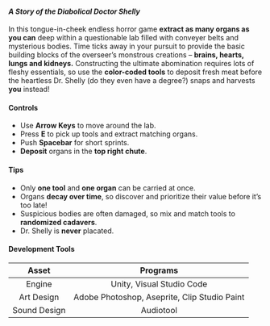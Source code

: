 #### _A Story of the Diabolical Doctor Shelly_

In this tongue-in-cheek endless horror game **extract as many organs as you can** deep within a questionable lab filled with conveyer belts and mysterious bodies. Time ticks away in your pursuit to provide the basic building blocks of the overseer’s monstrous creations – **brains, hearts, lungs and kidneys.** Constructing the ultimate abomination requires lots of fleshy essentials, so use the **color-coded tools** to deposit fresh meat before the heartless Dr. Shelly (do they even have a degree?) snaps and harvests **you** instead!

#### Controls
- Use **Arrow Keys** to move around the lab.
- Press **E** to pick up tools and extract matching organs.
- Push **Spacebar** for short sprints.
- **Deposit** organs in the **top right chute**.

#### Tips
- Only **one tool** and **one organ** can be carried at once.
- Organs **decay over time**, so discover and prioritize their value before it’s too late!
- Suspicious bodies are often damaged, so mix and match tools to **randomized cadavers**.
- Dr. Shelly is **never** placated. 

#### Development Tools
| Asset | Programs |
| :----: | :----: |
| Engine | Unity, Visual Studio Code |
| Art Design | Adobe Photoshop, Aseprite, Clip Studio Paint |
| Sound Design | Audiotool |

